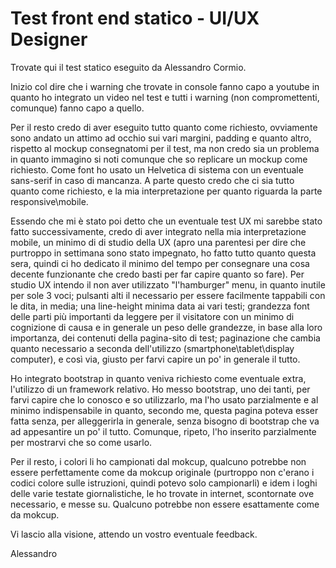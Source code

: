 # Test front end statico - UI/UX Designer
Trovate qui il test statico eseguito da Alessandro Cormio.

Inizio col dire che i warning che trovate in console fanno capo a youtube in quanto ho integrato un video nel test e tutti i warning (non compromettenti, comunque) fanno capo a quello.

Per il resto credo di aver eseguito tutto quanto come richiesto, ovviamente sono andato un attimo ad occhio sui vari margini, padding e quanto altro, rispetto al mockup consegnatomi per il test, ma non credo sia un problema in quanto immagino si noti comunque che so replicare un mockup come richiesto. Come font ho usato un Helvetica di sistema con un eventuale sans-serif in caso di mancanza. A parte questo credo che ci sia tutto quanto come richiesto, e la mia interpretazione per quanto riguarda la parte responsive\mobile.

Essendo che mi è stato poi detto che un eventuale test UX mi sarebbe stato fatto successivamente, credo di aver integrato nella mia interpretazione mobile, un minimo di di studio della UX (apro una parentesi per dire che purtroppo in settimana sono stato impegnato, ho fatto tutto quanto questa sera, quindi ci ho dedicato il minimo del tempo per consegnare una cosa decente funzionante che credo basti per far capire quanto so fare). Per studio UX intendo il non aver utilizzato "l'hamburger" menu, in quanto inutile per sole 3 voci; pulsanti alti il necessario per essere facilmente tappabili con le dita, in media; una line-height minima data ai vari testi; grandezza font delle parti più importanti da leggere per il visitatore con un minimo di cognizione di causa e in generale un peso delle grandezze, in base alla loro importanza, dei contenuti della pagina-sito di test; paginazione che cambia quanto necessario a seconda dell'utilizzo (smartphone\tablet\display computer), e così via, giusto per farvi capire un po' in generale il tutto.

Ho integrato bootstrap in quanto veniva richiesto come eventuale extra, l'utilizzo di un framework relativo. Ho messo bootstrap, uno dei tanti, per farvi capire che lo conosco e so utilizzarlo, ma l'ho usato parzialmente e al minimo indispensabile in quanto, secondo me, questa pagina poteva esser fatta senza, per alleggerirla in generale, senza bisogno di bootstrap che va ad appesantire un po' il tutto. Comunque, ripeto, l'ho inserito parzialmente per mostrarvi che so come usarlo.

Per il resto, i colori li ho campionati dal mokcup, qualcuno potrebbe non essere perfettamente come da mokcup originale (purtroppo non c'erano i codici colore sulle istruzioni, quindi potevo solo campionarli) e idem i loghi delle varie testate giornalistiche, le ho trovate in internet, scontornate ove necessario, e messe su. Qualcuno potrebbe non essere esattamente come da mokcup.

Vi lascio alla visione, attendo un vostro eventuale feedback.

Alessandro